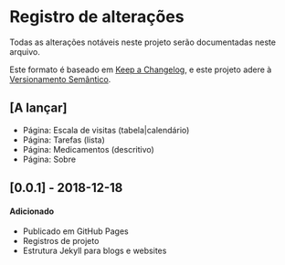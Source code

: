 # Registro de alterações
Todas as alterações notáveis neste projeto serão documentadas neste arquivo.

Este formato é baseado em [Keep a Changelog](https://keepachangelog.com/en/1.0.0/),
e este projeto adere à [Versionamento Semântico](https://semver.org/spec/v2.0.0.html).

## [A lançar]
- Página: Escala de visitas (tabela|calendário)
- Página: Tarefas (lista)
- Página: Medicamentos (descritivo)
- Página: Sobre

## [0.0.1] - 2018-12-18
#### Adicionado
- Publicado em GitHub Pages
- Registros de projeto
- Estrutura Jekyll para blogs e websites
